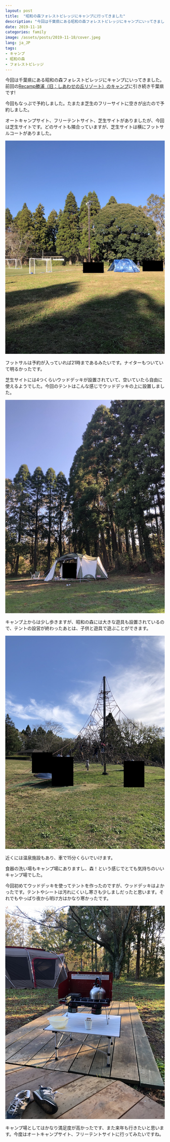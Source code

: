 ```yaml
---
layout: post
title:  "昭和の森フォレストビレッジにキャンプに行ってきました"
description: "今回は千葉県にある昭和の森フォレストビレッジにキャンプにいってきました。前回のRecamp勝浦（旧：しあわせの丘リゾート）のキャンプに引き続き千葉県です!"
date: 2019-11-18
categories: family
image: /assets/posts/2019-11-18/cover.jpeg
lang: ja_JP
tags:
- キャンプ
- 昭和の森
- フォレストビレッジ
---
```


今回は千葉県にある昭和の森フォレストビレッジにキャンプにいってきました。
前回の[Recamp勝浦（旧：しあわせの丘リゾート）のキャンプ](https://masamichi.me/family/2019/10/29/shiawasenooka-resort-camp.html)に引き続き千葉県です!


今回もなっぷで予約しました。たまたま芝生のフリーサイトに空きが出たので予約しました。

オートキャンプサイト、フリーテントサイト、芝生サイトがありましたが、今回は芝生サイトです。どのサイトも隣合っていますが、芝生サイトは横にフットサルコートがありました。

![芝生サイト](/assets/posts/2019-11-18/forestvillage.jpeg "芝生サイト")

フットサルは予約が入っていれば21時まであるみたいです。ナイターもついていて明るかったです。

芝生サイトには4つくらいウッドデッキが設置されていて、空いていたら自由に使えるようでした。今回のテントはこんな感じでウッドデッキの上に設置しました。

![テント](/assets/posts/2019-11-18/cover.jpeg "テント")

キャンプ上からは少し歩きますが、昭和の森には大きな遊具も設置されているので、テントの設営が終わったあとは、子供と遊具で遊ぶことができます。

![遊具](/assets/posts/2019-11-18/athretic.jpeg "遊具")

近くには温泉施設もあり、車で15分くらいでいけます。

食器の洗い場もキャンプ場にありますし、森！という感じでとても気持ちのいいキャンプ場でした。

今回初めてウッドデッキを使ってテントを作ったのですが、ウッドデッキはよかったです。テントやシートは汚れにくいし寒さも少しましだったと思います。それでもやっぱり夜から明け方はかなり寒かったです。

![ウッドデッキ](/assets/posts/2019-11-18/wooddeck.jpeg "ウッドデッキ")

キャンプ場としてはかなり満足度が高かったです、また来年も行きたいと思います。今度はオートキャンプサイト、フリーテントサイトに行ってみたいですね。